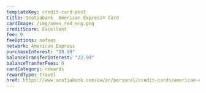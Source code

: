 ```yaml
---
templateKey: credit-card-post
title: Scotiabank  American Express® Card
cardImage: /img/amex_red_eng.png
creditScore: Excellent
fee: 0
feeOptions: nofees
network: American Express
purchaseInterest: "19.99"
balanceTransferInterest: "22.99"
balanceTranferFees: 0
cardCategory: rewards
rewardType: travel
href: https://www.scotiabank.com/ca/en/personal/credit-cards/american-express/no-fee-amex-card.html?cid=a-27077b-23274c-
---
```

